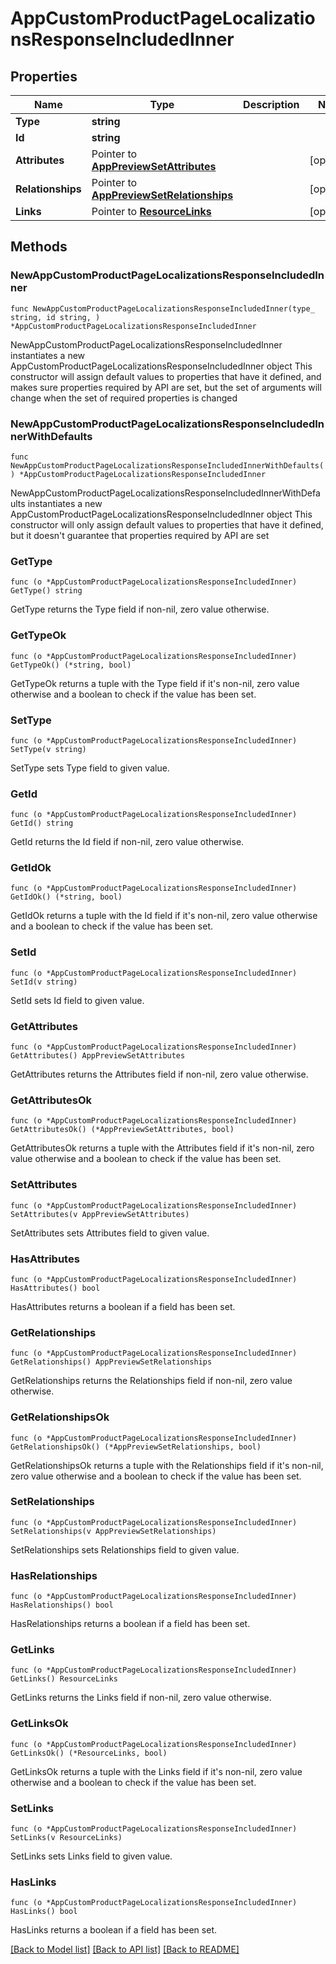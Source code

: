# AppCustomProductPageLocalizationsResponseIncludedInner

## Properties

Name | Type | Description | Notes
------------ | ------------- | ------------- | -------------
**Type** | **string** |  | 
**Id** | **string** |  | 
**Attributes** | Pointer to [**AppPreviewSetAttributes**](AppPreviewSetAttributes.md) |  | [optional] 
**Relationships** | Pointer to [**AppPreviewSetRelationships**](AppPreviewSetRelationships.md) |  | [optional] 
**Links** | Pointer to [**ResourceLinks**](ResourceLinks.md) |  | [optional] 

## Methods

### NewAppCustomProductPageLocalizationsResponseIncludedInner

`func NewAppCustomProductPageLocalizationsResponseIncludedInner(type_ string, id string, ) *AppCustomProductPageLocalizationsResponseIncludedInner`

NewAppCustomProductPageLocalizationsResponseIncludedInner instantiates a new AppCustomProductPageLocalizationsResponseIncludedInner object
This constructor will assign default values to properties that have it defined,
and makes sure properties required by API are set, but the set of arguments
will change when the set of required properties is changed

### NewAppCustomProductPageLocalizationsResponseIncludedInnerWithDefaults

`func NewAppCustomProductPageLocalizationsResponseIncludedInnerWithDefaults() *AppCustomProductPageLocalizationsResponseIncludedInner`

NewAppCustomProductPageLocalizationsResponseIncludedInnerWithDefaults instantiates a new AppCustomProductPageLocalizationsResponseIncludedInner object
This constructor will only assign default values to properties that have it defined,
but it doesn't guarantee that properties required by API are set

### GetType

`func (o *AppCustomProductPageLocalizationsResponseIncludedInner) GetType() string`

GetType returns the Type field if non-nil, zero value otherwise.

### GetTypeOk

`func (o *AppCustomProductPageLocalizationsResponseIncludedInner) GetTypeOk() (*string, bool)`

GetTypeOk returns a tuple with the Type field if it's non-nil, zero value otherwise
and a boolean to check if the value has been set.

### SetType

`func (o *AppCustomProductPageLocalizationsResponseIncludedInner) SetType(v string)`

SetType sets Type field to given value.


### GetId

`func (o *AppCustomProductPageLocalizationsResponseIncludedInner) GetId() string`

GetId returns the Id field if non-nil, zero value otherwise.

### GetIdOk

`func (o *AppCustomProductPageLocalizationsResponseIncludedInner) GetIdOk() (*string, bool)`

GetIdOk returns a tuple with the Id field if it's non-nil, zero value otherwise
and a boolean to check if the value has been set.

### SetId

`func (o *AppCustomProductPageLocalizationsResponseIncludedInner) SetId(v string)`

SetId sets Id field to given value.


### GetAttributes

`func (o *AppCustomProductPageLocalizationsResponseIncludedInner) GetAttributes() AppPreviewSetAttributes`

GetAttributes returns the Attributes field if non-nil, zero value otherwise.

### GetAttributesOk

`func (o *AppCustomProductPageLocalizationsResponseIncludedInner) GetAttributesOk() (*AppPreviewSetAttributes, bool)`

GetAttributesOk returns a tuple with the Attributes field if it's non-nil, zero value otherwise
and a boolean to check if the value has been set.

### SetAttributes

`func (o *AppCustomProductPageLocalizationsResponseIncludedInner) SetAttributes(v AppPreviewSetAttributes)`

SetAttributes sets Attributes field to given value.

### HasAttributes

`func (o *AppCustomProductPageLocalizationsResponseIncludedInner) HasAttributes() bool`

HasAttributes returns a boolean if a field has been set.

### GetRelationships

`func (o *AppCustomProductPageLocalizationsResponseIncludedInner) GetRelationships() AppPreviewSetRelationships`

GetRelationships returns the Relationships field if non-nil, zero value otherwise.

### GetRelationshipsOk

`func (o *AppCustomProductPageLocalizationsResponseIncludedInner) GetRelationshipsOk() (*AppPreviewSetRelationships, bool)`

GetRelationshipsOk returns a tuple with the Relationships field if it's non-nil, zero value otherwise
and a boolean to check if the value has been set.

### SetRelationships

`func (o *AppCustomProductPageLocalizationsResponseIncludedInner) SetRelationships(v AppPreviewSetRelationships)`

SetRelationships sets Relationships field to given value.

### HasRelationships

`func (o *AppCustomProductPageLocalizationsResponseIncludedInner) HasRelationships() bool`

HasRelationships returns a boolean if a field has been set.

### GetLinks

`func (o *AppCustomProductPageLocalizationsResponseIncludedInner) GetLinks() ResourceLinks`

GetLinks returns the Links field if non-nil, zero value otherwise.

### GetLinksOk

`func (o *AppCustomProductPageLocalizationsResponseIncludedInner) GetLinksOk() (*ResourceLinks, bool)`

GetLinksOk returns a tuple with the Links field if it's non-nil, zero value otherwise
and a boolean to check if the value has been set.

### SetLinks

`func (o *AppCustomProductPageLocalizationsResponseIncludedInner) SetLinks(v ResourceLinks)`

SetLinks sets Links field to given value.

### HasLinks

`func (o *AppCustomProductPageLocalizationsResponseIncludedInner) HasLinks() bool`

HasLinks returns a boolean if a field has been set.


[[Back to Model list]](../README.md#documentation-for-models) [[Back to API list]](../README.md#documentation-for-api-endpoints) [[Back to README]](../README.md)


